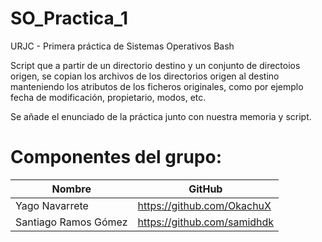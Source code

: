 # SO_Practica_1
URJC - Primera práctica de Sistemas Operativos Bash


Script que a partir de un directorio destino y un conjunto de directoios origen, se  copian los archivos de los directorios origen al destino manteniendo los atributos de los ficheros originales, como por ejemplo fecha de modificación, propietario, modos, etc.

Se añade el enunciado de la práctica junto con nuestra memoria y script.



# Componentes del grupo: 
| Nombre | GitHub |
|----------|----------|
| Yago Navarrete| https://github.com/OkachuX |
| Santiago Ramos Gómez | https://github.com/samidhdk |
